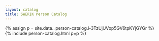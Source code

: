 ```yaml
---
layout: catalog
title: SWERIK Person Catalog
---
```

{% assign p = site.data._person-catalog.i-3TzUjUVop5GV6tpKYjGYGr %}
{% include person-catalog.html p=p %}

